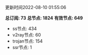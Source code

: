更新时间2022-08-10 01:55:06

**总订阅: 73**
**总节点: 1824**
**有效节点: 649**
- ss节点: 434
- v2ray节点: 60
- trojan节点: 154
- ssr节点: 1

